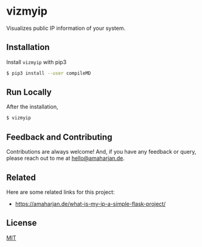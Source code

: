 # vizmyip
Visualizes public IP information of your system.

## Installation
Install `vizmyip` with pip3
```bash
$ pip3 install --user compileMD
```

## Run Locally
After the installation,
```bash
$ vizmyip
```

## Feedback and Contributing
Contributions are always welcome! And, if you have any feedback or query, please reach out to me at hello@amaharjan.de.

## Related
Here are some related links for this project:
- https://amaharjan.de/what-is-my-ip-a-simple-flask-project/

## License
[MIT](./LICENSE)
